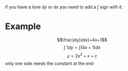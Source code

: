 if you have a lone $dy$ or $dx$ you need to add a $\int$ sign with it.
# Example
$$\frac{dy}{dx}=4x+1$$
$$\int \ 1 dy= \int(4x+1)dx$$
$$y=2x^{2}+x +c$$
only one side needs the constant at the end